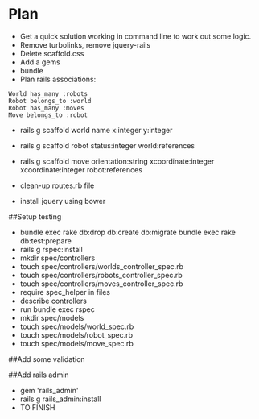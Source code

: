 Plan 
====

- Get a quick solution working in command line to work out some logic.
- Remove turbolinks, remove jquery-rails
- Delete scaffold.css
- Add a gems
- bundle
- Plan rails associations:

```
World has_many :robots
Robot belongs_to :world
Robot has_many :moves
Move belongs_to :robot
```

- rails g scaffold world name x:integer y:integer
- rails g scaffold robot status:integer world:references
- rails g scaffold move orientation:string xcoordinate:integer xcoordinate:integer robot:references

- clean-up routes.rb file
- install jquery using bower

##Setup testing
- bundle exec rake db:drop db:create db:migrate bundle exec rake db:test:prepare
- rails g rspec:install
- mkdir spec/controllers 
- touch spec/controllers/worlds_controller_spec.rb
- touch spec/controllers/robots_controller_spec.rb
- touch spec/controllers/moves_controller_spec.rb
- require spec_helper in files
- describe controllers
- run bundle exec rspec 
- mkdir spec/models
- touch spec/models/world_spec.rb 
- touch spec/models/robot_spec.rb 
- touch spec/models/move_spec.rb

##Add some validation


##Add rails admin
- gem 'rails_admin'
- rails g rails_admin:install
- TO FINISH




